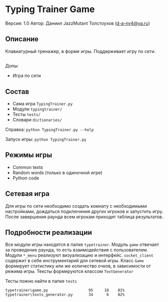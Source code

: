 # Typing Trainer Game
Версия: 1.0
Автор: Даниил JazzMutant Толстоухов (d-a-ny4@ya.ru)

## Описание
Клавиатурный тренажер, в форме игры. Поддерживает игру по сети.

##
Допы: 
* Игра по сети

## Состав
* Сама игра `TypingTrainer.py`
* Модули `typingtrainer/` 
* Тесты `tests/`
* Словари `dictionaries/`

Справка: `python TypingTrainer.py --help`

Запуск игры: `python TypingTrainer.py`

## Режимы игры
* Common texts
* Random words (только в одиночной игре)
* Python code

## Сетевая игра
Для игры по сети необходимо создать комнату с необходимыми настройками, дождаться подключения других игроков и запустить игру. После завершения раунда всем игрокам приходит таблица результатов.

## Подробности реализации
Все модули игры находятся в папке `typetrainer`. Модуль `game` отвечает за проведение раунда, то есть взаимодействия с пользователем. Модули `*_menu` реализуют визуализацию и интерфейс. `socket_client` содержит в себе инструментарий для сетевой игры.
Класс `Game` формирует статистику или же количество очков, в зависимости от режима игры.
Тексты формируются классом `TextGenerator` 

Тесты пожно найти в папке `tests`

    typetrainer\game.py                  95     18    81%
    typetrainer\texts_generator.py       34      6    82%

